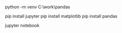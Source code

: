 python -m venv C:\work\pandas

pip install jupyter
pip install matplotlib
pip install pandas

jupyter notebook